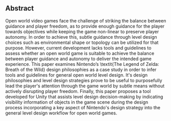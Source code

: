 ## Abstract

Open world video games face the challenge of striking the balance between guidance and player freedom, as to provide enough guidance for the player towards objectives while keeping the game non-linear to preserve player autonomy. In order to achieve this, subtle guidance through level design choices such as environmental shape or topology can be utilized for that purpose. However, current development lacks tools and guidelines to assess whether an open world game is suitable to achieve the balance between player guidance and autonomy to deliver the intended game experience. This paper examines Nintendo’s \textit{The Legend of
Zelda: Breath of the Wild} design philosophies as a case study in order to infer tools and guidelines for general open world level design. It's design philosophies and level design strategies prove to be useful to purposefully lead the player's attention through the game world by subtle means without actively disrupting player freedom. Finally, this paper proposes a tool developed for Unity that assists level design decision-making by indicating visibility information of objects in the game scene during the design process incorporating a key aspect of Nintendo's design strategy into the general level design workflow for open world games.
